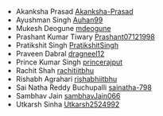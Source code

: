 * Akanksha Prasad [Akanksha-Prasad](https://github.com/Akanksha-Prasad)
* Ayushman Singh [Auhan99](https://github.com/Auhan99)
* Mukesh Deogune [mdeogune](https://github.com/mdeogune)
* Prashant Kumar Tiwary [Prashant07121998](https://github.com/Prashant07121998)
* Pratikshit Singh [PratikshitSingh](https://github.com/PratikshitSingh)
* Praveen Dabral  [dragneel12](https://github.com/dragneel12)
* Prince Kumar Singh [princerajput](https://github.com/princerajput) 
* Rachit Shah [rachitiitbhu](https://github.com/rachitiitbhu)
* Rishabh Agrahari [rishabhiitbhu](https://github.com/rishabhiitbhu) 
* Sai Natha Reddy Buchupalli [sainatha-798](https://github.com/sainatha-798)
* Sambhav Jain [sambhavJain066](http://github.com/sambhavJain066)
* Utkarsh Sinha [Utkarsh2524992](https://github.com/Utkarsh2524992)
